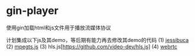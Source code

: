 # gin-player
使用gin加载html和js文件用于播放流媒体协议

计划集成以下js及其demo，等后期有能力再去修改其demo的代码
(1) [jessibuca](https://github.com/langhuihui/jessibuca)
(2) [mpegts.js](https://github.com/xqq/mpegts.js)
(3) hls.js[https://github.com/video-dev/hls.js]
(4) [webrtc](https://github.com/cloudflare/workers-sdk/tree/main/templates/stream/webrtc)
